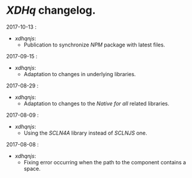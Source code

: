 # *XDHq* changelog.

2017-10-13 :
- *xdhqnjs*:
  - Publication to synchronize *NPM* package with latest files.

2017-09-15 :
- *xdhqnjs*:
  - Adaptation to changes in underlying libraries.

2017-08-29 :
- *xdhqnjs*:
  - Adaptation to changes to the *Native for all* related libraries.

2017-08-09 :
- *xdhqnjs*:
    - Using the *SCLN4A* library instead of *SCLNJS* one.

2017-08-08 :
- *xdhqnjs*:
	- Fixing error occurring when the path to the component contains a space.